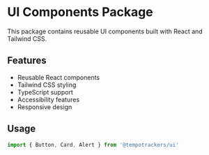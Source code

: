 # UI Components Package

This package contains reusable UI components built with React and Tailwind CSS.

## Features
- Reusable React components
- Tailwind CSS styling
- TypeScript support
- Accessibility features
- Responsive design

## Usage

```typescript
import { Button, Card, Alert } from '@tempotrackers/ui'
```
